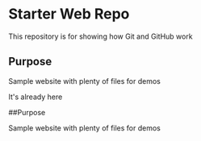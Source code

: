 # Starter Web Repo

This repository is for showing how Git and GitHub work

## Purpose

Sample website with plenty of files for demos

It's already here

##Purpose

Sample website with plenty of files for demos
